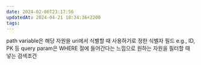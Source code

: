 ```yaml
---
date: 2024-02-06T23:17:56
updatedAt: 2024-04-21 18:34:36+2200
tags: 
---
```

path variable은 해당 자원을 uri에서 식별할 때 사용하기로 정한 식별자 필드 e.g., ID, PK 등
query param은 WHERE 절에 들어간다는 느낌으로 원하는 자원을 필터할 때 넣는 검색조건